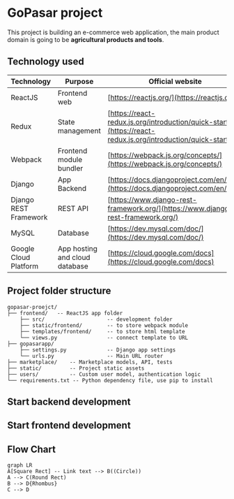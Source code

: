 ﻿# GoPasar project

This project is building an e-commerce web application, the main product domain is going to be **agricultural products and tools**.

## Technology used
|Technology|Purpose|Official website|
|--|--|--|
| ReactJS | Frontend web | [https://reactjs.org/](https://reactjs.org/) |
| Redux | State management | [https://react-redux.js.org/introduction/quick-start](https://react-redux.js.org/introduction/quick-start) |
| Webpack | Frontend module bundler | [https://webpack.js.org/concepts/](https://webpack.js.org/concepts/) |
| Django | App Backend | [https://docs.djangoproject.com/en/3.0/](https://docs.djangoproject.com/en/3.0/) |
| Django REST Framework | REST API | [https://www.django-rest-framework.org/](https://www.django-rest-framework.org/) |
| MySQL | Database | [https://dev.mysql.com/doc/](https://dev.mysql.com/doc/) |
| Google Cloud Platform | App hosting and cloud database | [https://cloud.google.com/docs](https://cloud.google.com/docs) |

## Project folder structure
```
gopasar-proejct/
├── frontend/	-- ReactJS app folder
	├── src/ 					-- development folder
	├── static/frontend/		-- to store webpack module
	├── templates/frontend/		-- to store html template
	└── views.py				-- connect template to URL
├── gopasarapp/
	├── settings.py				-- Django app settings
	└── urls.py					-- Main URL router
├── marketplace/	-- Marketplace models, API, tests
├── static/			-- Project static assets
├── users/			-- Custom user model, authentication logic
└── requirements.txt -- Python dependency file, use pip to install
```

## Start backend development

## Start frontend development

## Flow Chart

```mermaid
graph LR
A[Square Rect] -- Link text --> B((Circle))
A --> C(Round Rect)
B --> D{Rhombus}
C --> D
```
